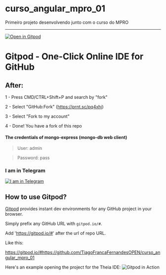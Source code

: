 # curso_angular_mpro_01
Primeiro projeto desenvolvendo junto com o curso do MPRO

------------------


[![Open in Gitpod](https://gitpod.io/button/open-in-gitpod.svg)](https://gitpod.io/#https://github.com/TiagoFrancaFernandesOPEN/curso_angular_mpro_01)


# Gitpod - One-Click Online IDE for GitHub

## After:

1 - Press CMD/CTRL+Shift+P and search by "fork" 

2 - Select "GitHub:Fork" (https://prnt.sc/pq4xhj)

3 - Select "Fork to my account"

4 - Done! You have a fork of this repo


#### The credentials of mongo-express (mongo-db web client)

> User: admin

> Password: pass




### I am in Telegram
[![I am in Telegram](https://telegram.org/img/tgme/LogoBig_1x.png?1)](https://telegram.me/tiagofrancafernandes)


## How to use Gitpod?


[Gitpod](https://gitpod.io) provides instant dev environments for any GitHub project in your browser.

Simply prefix any GitHub URL with `gitpod.io/#`.

Add 'https://gitpod.io/#' after the url of repo URL.

Like this:

https://gitpod.io/#https://github.com/TiagoFrancaFernandesOPEN/curso_angular_mpro_01


Here's an example opening the project for the Theia IDE:
![Gitpod in Action](https://user-images.githubusercontent.com/372735/56347462-97379f80-61c4-11e9-972d-6bbb233eb883.png)

